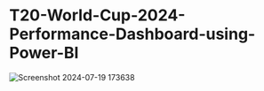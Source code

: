 # T20-World-Cup-2024-Performance-Dashboard-using-Power-BI
![Screenshot 2024-07-19 173638](https://github.com/user-attachments/assets/b1328fe7-b54d-41ab-8a66-af3fa518fdfd)

